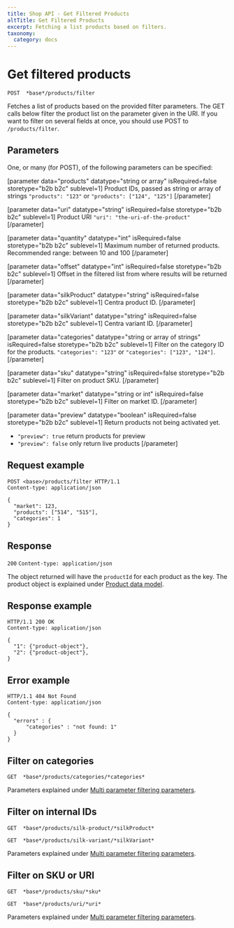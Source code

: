 ```yaml
---
title: Shop API - Get Filtered Products
altTitle: Get Filtered Products
excerpt: Fetching a list products based on filters.
taxonomy:
  category: docs
---
```


# Get filtered products

`POST  *base*/products/filter`

Fetches a list of products based on the provided filter parameters. The GET calls below filter the product list on the parameter given in the URI. If you want to filter on several fields at once, you should use POST to `/products/filter`.

<!--
```eval_rst
.. _shop-api-filter-products-parameters:
```
-->

## Parameters

One, or many (for POST), of the following parameters can be specified:

[parameter data="products" datatype="string or array" isRequired=false storetype="b2b b2c" sublevel=1]
Product IDs, passed as string or array of strings
``"products": "123"`` or ``"products": ["124", "125"]``
[/parameter]

[parameter data="uri" datatype="string" isRequired=false storetype="b2b b2c" sublevel=1]
Product URI
``"uri": "the-uri-of-the-product"``
[/parameter]

[parameter data="quantity" datatype="int" isRequired=false storetype="b2b b2c" sublevel=1]
Maximum number of returned products. Recommended range: between 10 and 100
[/parameter]

[parameter data="offset" datatype="int" isRequired=false storetype="b2b b2c" sublevel=1]
Offset in the filtered list from where results will be returned
[/parameter]

[parameter data="silkProduct" datatype="string" isRequired=false storetype="b2b b2c" sublevel=1]
Centra product ID.
[/parameter]

[parameter data="silkVariant" datatype="string" isRequired=false storetype="b2b b2c" sublevel=1]
Centra variant ID.
[/parameter]

[parameter data="categories" datatype="string or array of strings" isRequired=false storetype="b2b b2c" sublevel=1]
Filter on the category ID for the products.
``"categories": "123"`` or ``"categories": ["123", "124"]``.
[/parameter]

[parameter data="sku" datatype="string" isRequired=false storetype="b2b b2c" sublevel=1]
Filter on product SKU.
[/parameter]

[parameter data="market" datatype="string or int" isRequired=false storetype="b2b b2c" sublevel=1]
Filter on market ID.
[/parameter]

[parameter data="preview" datatype="boolean" isRequired=false storetype="b2b b2c" sublevel=1]
Return products not being activated yet.
* ``"preview": true`` return products for preview
* ``"preview": false`` only return live products
[/parameter]

## Request example

```http
POST <base>/products/filter HTTP/1.1
Content-type: application/json

{
  "market": 123,
  "products": ["514", "515"],
  "categories": 1
}
```

## Response

`200` `Content-type: application/json`

The object returned will have the `productId` for each product as the key. The product object is explained under [Product data model](shop-api-product-data-model).

## Response example

```http
HTTP/1.1 200 OK
Content-type: application/json

{
  "1": {"product-object"},
  "2": {"product-object"},
}
```

## Error example

```http
HTTP/1.1 404 Not Found
Content-type: application/json

{
  "errors" : {
      "categories" : "not found: 1"
  }
}
```

## Filter on categories

`GET  *base*/products/categories/*categories*`

Parameters explained under [Multi parameter filtering parameters](shop-api-filter-products-parameters).

## Filter on internal IDs

`GET  *base*/products/silk-product/*silkProduct*`

`GET  *base*/products/silk-variant/*silkVariant*`

Parameters explained under [Multi parameter filtering parameters](shop-api-filter-products-parameters).

## Filter on SKU or URI

`GET  *base*/products/sku/*sku*`

`GET  *base*/products/uri/*uri*`

Parameters explained under [Multi parameter filtering parameters](shop-api-filter-products-parameters).
